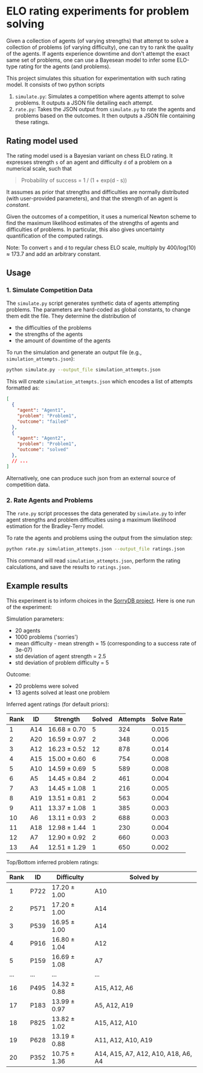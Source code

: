# ELO rating experiments for problem solving

Given a collection of agents (of varying strengths) that attempt to solve a
collection of problems (of varying difficulty), one can try to rank the quality
of the agents. If agents experience downtime and don't attempt the exact same
set of problems, one can use a Bayesean model to infer some ELO-type rating for
the agents (and problems).

This project simulates this situation for experimentation with such rating
model. It consists of two python scripts

1.  `simulate.py`: Simulates a competition where agents attempt to solve problems. It outputs a JSON file detailing each attempt.
2.  `rate.py`: Takes the JSON output from `simulate.py` to rate the agents and problems based on the outcomes. It then outputs a JSON file containing these ratings.

## Rating model used

The rating model used is a Bayesian variant on chess ELO rating. It expresses
strength `s` of an agent and difficulty `d` of a problem on a numerical scale,
such that

> Probability of success = 1 / (1 + exp(d - s))

It assumes as prior that strengths and difficulties are normally distributed (with
user-provided parameters), and that the strength of an agent is *constant*.

Given the outcomes of a competition, it uses a
numerical Newton scheme to find the maximum likelihood estimates of the
strengths of agents and difficulties of problems. In particular, this also gives
uncertainty quantification of the computed ratings.

Note: To convert `s` and `d` to regular chess ELO scale, multiply by 400/log(10) ≈ 173.7
and add an arbitrary constant.

## Usage

### 1. Simulate Competition Data

The `simulate.py` script generates synthetic data of agents attempting problems.
The parameters are hard-coded as global constants, to change them edit the file.
They determine the distribution of

- the difficulties of the problems
- the strengths of the agents
- the amount of downtime of the agents

To run the simulation and generate an output file (e.g., `simulation_attempts.json`):
```bash
python simulate.py --output_file simulation_attempts.json
```
This will create `simulation_attempts.json` which encodes a list of attempts
formatted as:
```json
[
  {
    "agent": "Agent1",
    "problem": "Problem1",
    "outcome": "failed"
  },
  {
    "agent": "Agent2",
    "problem": "Problem1",
    "outcome": "solved"
  },
  // ...
]
```

Alternatively, one can produce such json from an external source of competition data.

### 2. Rate Agents and Problems

The `rate.py` script processes the data generated by `simulate.py` to infer
agent strengths and problem difficulties using a maximum likelihood estimation
for the Bradley-Terry model.


To rate the agents and problems using the output from the simulation step:
```bash
python rate.py simulation_attempts.json --output_file ratings.json
```
This command will read `simulation_attempts.json`, perform the rating calculations, and save the results to `ratings.json`.


## Example results

This experiment is to inform choices in the [SorryDB
project](https://github.com/SorryDB/SorryDB). Here is one run of the experiment:

Simulation parameters:

- 20 agents
- 1000 problems ('sorries')
- mean difficulty - mean strength = 15 (corresponding to a success rate of
  3e-07)
- std deviation of agent strength = 2.5
- std deviation of problem difficulty = 5

Outcome:

- 20 problems were solved
- 13 agents solved at least one problem

Inferred agent ratings (for default priors):

| Rank | ID  | Strength        | Solved | Attempts | Solve Rate |
|------|-----|-----------------|--------|----------|------------|
| 1    | A14 | 16.68 ± 0.70    | 5      | 324      | 0.015      |
| 2    | A20 | 16.59 ± 0.97    | 2      | 348      | 0.006      |
| 3    | A12 | 16.23 ± 0.52    | 12     | 878      | 0.014      |
| 4    | A15 | 15.00 ± 0.60    | 6      | 754      | 0.008      |
| 5    | A10 | 14.59 ± 0.69    | 5      | 589      | 0.008      |
| 6    | A5  | 14.45 ± 0.84    | 2      | 461      | 0.004      |
| 7    | A3  | 14.45 ± 1.08    | 1      | 216      | 0.005      |
| 8    | A19 | 13.51 ± 0.81    | 2      | 563      | 0.004      |
| 9    | A11 | 13.37 ± 1.08    | 1      | 385      | 0.003      |
| 10   | A6  | 13.11 ± 0.93    | 2      | 688      | 0.003      |
| 11   | A18 | 12.98 ± 1.44    | 1      | 230      | 0.004      |
| 12   | A7  | 12.90 ± 0.92    | 2      | 660      | 0.003      |
| 13   | A4  | 12.51 ± 1.29    | 1      | 650      | 0.002      |

Top/Bottom inferred problem ratings:

| Rank | ID   | Difficulty      | Solved by                              |
|------|------|-----------------|----------------------------------------|
| 1    | P722 | 17.20 ± 1.00    | A10                                    |
| 2    | P571 | 17.20 ± 1.00    | A14                                    |
| 3    | P539 | 16.95 ± 1.00    | A14                                    |
| 4    | P916 | 16.80 ± 1.04    | A12                                    |
| 5    | P159 | 16.69 ± 1.08    | A7                                     |
| ...  | ...  | ...             | ...                                    |
| 16   | P495 | 14.32 ± 0.88    | A15, A12, A6                           |
| 17   | P183 | 13.99 ± 0.97    | A5, A12, A19                           |
| 18   | P825 | 13.82 ± 1.02    | A15, A12, A10                          |
| 19   | P628 | 13.19 ± 0.88    | A11, A12, A10, A19                     |
| 20   | P352 | 10.75 ± 1.36    | A14, A15, A7, A12, A10, A18, A6, A4    |
